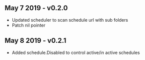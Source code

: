 ## May 7 2019 - v0.2.0
- Updated scheduler to scan schedule url with sub folders 
- Patch nil pointer

## May 8 2019 - v0.2.1
- Added schedule.Disabled to control active/in active schedules  
